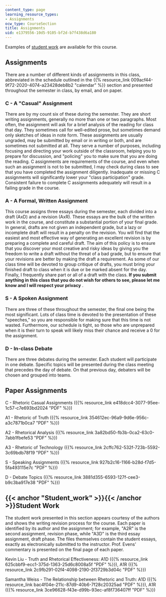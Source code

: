 ```yaml
---
content_type: page
learning_resource_types:
- Assignments
ocw_type: CourseSection
title: Assignments
uid: e1379556-10d5-9105-bf2d-b7f438d6a180
---
```


Examples of [student work](#Student_work) are available for this course.

Assignments
-----------

There are a number of different kinds of assignments in this class, abbreviated in the schedule outlined in the {{% resource_link 009acf44-9f72-2020-4074-a23428deb8b2 "calendar" %}} section and presented throughout the semester in class, by email, and on paper.

### C - A "Casual" Assignment

There are by my count six of these during the semester. They are short writing assignments, generally no more than one or two paragraphs. Most often, the assignment will ask for a brief analysis of the reading for class that day. They sometimes call for well-edited prose, but sometimes demand only sketches of ideas in note form. These assignments are usually ungraded, may be submitted by email or in writing or both, and are sometimes not submitted at all. They serve a number of purposes, including focusing and directing your work outside of the classroom, helping you to prepare for discussion, and "policing" you to make sure that you are doing the reading. C assignments are requirements of the course, and even when such an assignment is not to be submitted, I may check during class to see that you have completed the assignment diligently. Inadequate or missing C assignments will significantly lower your "class participation" grade. Consistent failure to complete C assignments adequately will result in a failing grade in the course.

### A - A Formal, Written Assignment

This course assigns three essays during the semester, each divided into a draft (AxD) and a revision (AxR). These essays are the bulk of the written work in the course, and constitute a substantial portion of your final grade. In general, drafts are not given an independent grade, but a lazy or incomplete draft will result in a penalty on the revision. You will find that the easiest and most effective way of generating an excellent revision is by preparing a complete and careful draft. The aim of this policy is to ensure that you discover your most creative and risky ideas by giving you the freedom to write a draft without the threat of a bad grade, but to ensure that your revisions are better by making the draft a requirement. As some of our class time will be devoted to group critique of drafts, you must bring your finished draft to class when it is due or be marked absent for the day. Finally, I frequently share part or all of a draft with the class. **If you submit anything in this class that you do not wish for others to see, please let me know and I will respect your privacy** .

### S - A Spoken Assignment

There are three of these throughout the semester, the final one being the most significant. Lots of class time is devoted to the presentation of these "speeches," so you are responsible for making sure that this time is not wasted. Furthermore, our schedule is tight, so those who are unprepared when it is their turn to speak will likely miss their chance and receive a 0 for the assignment.

### D - In-class Debate

There are three debates during the semester. Each student will participate in one debate. Specific topics will be presented during the class meeting that precedes the day of debate. On that previous day, debaters will be chosen and grouped into teams.

Paper Assignments
-----------------

C - Rhetoric Casual Assignments ({{% resource_link e418dcc4-3077-95ee-1c57-c7e693bd2024 "PDF" %}})

A1 - Rhetoric of Truth ({{% resource_link 354612ec-96a9-9d6e-956c-a3c7871b0ca7 "PDF" %}})

A2 - Rhetorical Analysis ({{% resource_link 3a82bd50-fb3b-0ca2-63c0-7abb1fbefe53 "PDF" %}})

A3 - Rhetoric of Technology ({{% resource_link 2cffc762-532f-723b-5592-3c69bdb78f19 "PDF" %}})

S - Speaking Assignments ({{% resource_link 927b2c16-1166-b28d-f7d5-5fa493115e7c "PDF" %}})

D - Debate Topics ({{% resource_link 3881d355-6593-127f-cee3-b9c3ba917e38 "PDF" %}})

{{< anchor "Student_work" >}}{{< /anchor >}}Student Work
--------------------------------------------------------

The student work presented in this section appears courtesy of the authors and shows the writing revision process for the course. Each paper is identified by its author and the assignment; for example, "A2R" is the second assignment, revision phase, while "A3D" is the third essay assignment, draft phase. The files themselves contain the student essays, exactly as electronically submitted to the instructor. Prof. Evens' commentary is presented on the final page of each paper.

Kevin Liu - Truth and Rhetorical Effectiveness: A1D ({{% resource_link 625cbbf9-ecc1-375d-1363-25d6c8008a5f "PDF" %}}), A1R ({{% resource_link 2c9fb291-02f4-4098-2190-2f3729b3d04c "PDF" %}})

Samantha Weiss - The Relationship between Rhetoric and Truth: A1D ({{% resource_link bac4f04e-211c-87d9-40b6-7f28c20325ad "PDF" %}}), A1R ({{% resource_link 3ce96628-f43e-d99b-93ec-af8f736407ff "PDF" %}})
